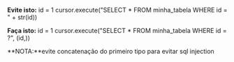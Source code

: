 **Evite isto:**
id = 1
cursor.execute("SELECT * FROM minha_tabela WHERE id = " + str(id))

**Faça isto:**
id = 1
cursor.execute("SELECT * FROM minha_tabela WHERE id = ?", (id,))

**NOTA:**evite concatenação do primeiro tipo para evitar sql injection